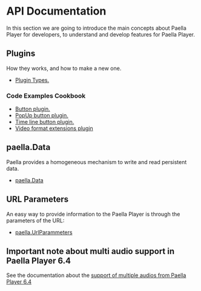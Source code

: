 ---
---

# API Documentation

In this section we are going to introduce the main concepts about Paella Player for developers, to understand and develop features for Paella Player.


## Plugins

How they works, and how to make a new one.

- [Plugin Types.](plugin_types.md)

### Code Examples Cookbook

- [Button plugin.](../examples/button_plugin.md)
- [PopUp button plugin.](../examples/popup_plugin.md)
- [Time line button plugin.](../examples/timeline_plugin.md)
- [Video format extensions plugin](../examples/es.upv.paella.hlsPlayer.md)

## paella.Data

Paella provides a homogeneous mechanism to write and read persistent data.

- [paella.Data](paella_data.md)

## URL Parameters

An easy way to provide information to the Paella Player is through the parameters of the URL:

- [paella.UrlParammeters](url_parameters.md)

## Important note about multi audio support in Paella Player 6.4

See the documentation about the [support of multiple audios from Paella Player 6.4](../adopters/hls_multiaudio.md)